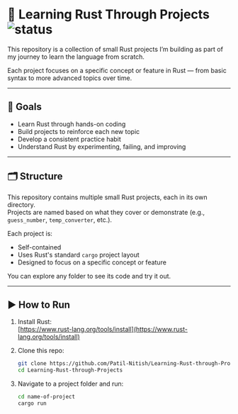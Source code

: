 # 🦀 Learning Rust Through Projects ![status](https://img.shields.io/badge/status-Learning_Rust-ffaa00?style=flat-square)

This repository is a collection of small Rust projects I’m building as part of my journey to learn the language from scratch.

Each project focuses on a specific concept or feature in Rust — from basic syntax to more advanced topics over time.

---

## 🎯 Goals

- Learn Rust through hands-on coding  
- Build projects to reinforce each new topic  
- Develop a consistent practice habit  
- Understand Rust by experimenting, failing, and improving  

---

## 🗂️ Structure

This repository contains multiple small Rust projects, each in its own directory.  
Projects are named based on what they cover or demonstrate (e.g., `guess_number`, `temp_converter`, etc.).

Each project is:

- Self-contained  
- Uses Rust's standard `cargo` project layout  
- Designed to focus on a specific concept or feature

You can explore any folder to see its code and try it out.

---

## ▶️ How to Run

1. Install Rust:  
   [https://www.rust-lang.org/tools/install](https://www.rust-lang.org/tools/install)

2. Clone this repo:

   ```bash
   git clone https://github.com/Patil-Nitish/Learning-Rust-through-Projects.git
   cd Learning-Rust-through-Projects
3. Navigate to a project folder and run:
   ```bash
   cd name-of-project
   cargo run
